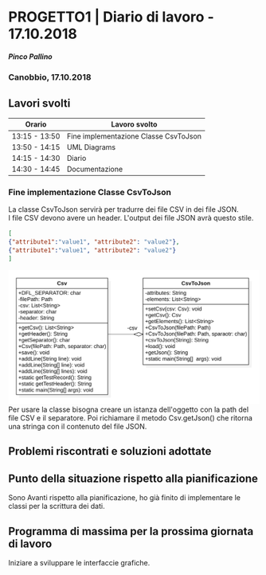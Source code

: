 

# PROGETTO1 | Diario di lavoro - 17.10.2018
##### Pinco Pallino
### Canobbio, 17.10.2018

## Lavori svolti

|Orario        |Lavoro svolto                 |
|--------------|------------------------------|
|13:15 - 13:50 |Fine implementazione Classe CsvToJson |
|13:50 - 14:15 |UML Diagrams |
|14:15 - 14:30 |Diario |
|14:30 - 14:45 |Documentazione |

### Fine implementazione Classe CsvToJson
La classe CsvToJson servirà per tradurre dei file CSV in dei file JSON.  
I file CSV devono avere un header. L'output dei file JSON avrà questo stile.
```json
[
{"attribute1":"value1", "attribute2": "value2"},
{"attribute1":"value1", "attribute2": "value2"}
]
```

![CsvToJson UML Diagram](../architecture/structure/img/CsvToJson.java.png)
Per usare la classe bisogna creare un istanza dell'oggetto con la path del file CSV e il separatore. Poi richiamare 
il metodo Csv.getJson() che ritorna una stringa con il contenuto del file JSON.

##  Problemi riscontrati e soluzioni adottate


##  Punto della situazione rispetto alla pianificazione
Sono Avanti rispetto alla pianificazione, ho gi&agrave; finito di implementare le classi per la scrittura dei dati.

## Programma di massima per la prossima giornata di lavoro
Iniziare a sviluppare le interfaccie grafiche.